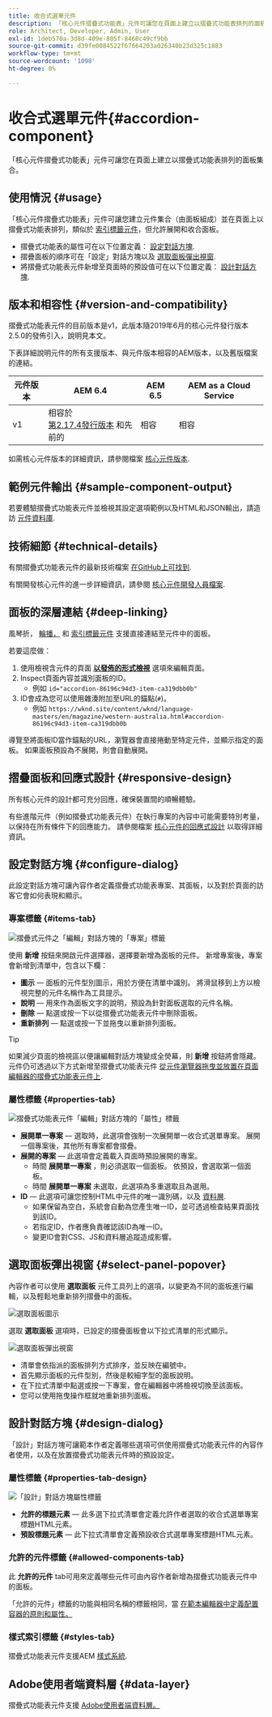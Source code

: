 ```yaml
---
title: 收合式選單元件
description: 「核心元件摺疊式功能表」元件可讓您在頁面上建立以摺疊式功能表排列的面板集合。
role: Architect, Developer, Admin, User
exl-id: 1deb570a-3d8d-409e-805f-8460c49cf9bb
source-git-commit: d39fe0084522f67664203a026340b23d325c1883
workflow-type: tm+mt
source-wordcount: '1098'
ht-degree: 0%

---
```



# 收合式選單元件{#accordion-component}

「核心元件摺疊式功能表」元件可讓您在頁面上建立以摺疊式功能表排列的面板集合。

## 使用情況 {#usage}

「核心元件摺疊式功能表」元件可讓您建立元件集合（由面板組成）並在頁面上以摺疊式功能表排列，類似於 [索引標籤元件](tabs.md)，但允許展開和收合面板。

* 摺疊式功能表的屬性可在以下位置定義： [設定對話方塊](#configure-dialog).
* 摺疊面板的順序可在「設定」對話方塊以及 [選取面板彈出視窗](#select-panel-popover).
* 將摺疊式功能表元件新增至頁面時的預設值可在以下位置定義： [設計對話方塊](#design-dialog).

## 版本和相容性 {#version-and-compatibility}

摺疊式功能表元件的目前版本是v1，此版本隨2019年6月的核心元件發行版本2.5.0的發佈引入，說明見本文。

下表詳細說明元件的所有支援版本、與元件版本相容的AEM版本，以及舊版檔案的連結。

| 元件版本 | AEM 6.4 | AEM 6.5 | AEM as a Cloud Service  |
|--- |--- |---|---|
| v1 | 相容於<br>[第2.17.4發行版本](/help/versions.md) 和先前的 | 相容 | 相容 |

如需核心元件版本的詳細資訊，請參閱檔案 [核心元件版本](/help/versions.md).

## 範例元件輸出 {#sample-component-output}

若要體驗摺疊式功能表元件並檢視其設定選項範例以及HTML和JSON輸出，請造訪 [元件資料庫](https://adobe.com/go/aem_cmp_library_accordion).

## 技術細節 {#technical-details}

有關摺疊式功能表元件的最新技術檔案 [在GitHub上可找到](https://adobe.com/go/aem_cmp_tech_accordion_v1).

有關開發核心元件的進一步詳細資訊，請參閱 [核心元件開發人員檔案](/help/developing/overview.md).

## 面板的深層連結 {#deep-linking}

風琴折， [輪播，](carousel.md) 和 [索引標籤元件](tabs.md) 支援直接連結至元件中的面板。

若要這麼做：

1. 使用檢視含元件的頁面 **[以發佈的形式檢視](https://experienceleague.adobe.com/docs/experience-manager-cloud-service/sites/authoring/fundamentals/editing-content.html#view-as-published)** 選項來編輯頁面。
1. Inspect頁面內容並識別面板的ID。
   * 例如 `id="accordion-86196c94d3-item-ca319dbb0b"`
1. ID會成為您可以使用雜湊附加至URL的錨點(`#`)。
   * 例如 `https://wknd.site/content/wknd/language-masters/en/magazine/western-australia.html#accordion-86196c94d3-item-ca319dbb0b`

導覽至將面板ID當作錨點的URL，瀏覽器會直接捲動至特定元件，並顯示指定的面板。 如果面板預設為不展開，則會自動展開。

## 摺疊面板和回應式設計 {#responsive-design}

所有核心元件的設計都可充分回應，確保裝置間的順暢體驗。

有些進階元件（例如摺疊式功能表元件）在執行專案的內容中可能需要特別考量，以保持在所有條件下的回應能力。 請參閱檔案 [核心元件的回應式設計](/help/responsive.md) 以取得詳細資訊。

## 設定對話方塊 {#configure-dialog}

此設定對話方塊可讓內容作者定義摺疊式功能表專案、其面板，以及對於頁面的訪客它會如何表現和顯示。

### 專案標籤 {#items-tab}

![摺疊式元件之「編輯」對話方塊的「專案」標籤](/help/assets/accordion-edit-items.png)

使用 **新增** 按鈕來開啟元件選擇器，選擇要新增為面板的元件。 新增專案後，專案會新增到清單中，包含以下欄：

* **圖示**  — 面板的元件型別圖示，用於方便在清單中識別。 將滑鼠移到上方以檢視完整的元件名稱作為工具提示。
* **說明**  — 用來作為面板文字的說明，預設為針對面板選取的元件名稱。
* **刪除**  — 點選或按一下以從摺疊式功能表元件中刪除面板。
* **重新排列**  — 點選或按一下並拖曳以重新排列面板。

>[!TIP]
>
>如果減少頁面的檢視區以便讓編輯對話方塊變成全熒幕，則 **新增** 按鈕將會隱藏。 元件仍可透過以下方式新增至摺疊式功能表元件 [從元件瀏覽器拖曳並放置在頁面編輯器的摺疊式功能表元件上](https://helpx.adobe.com/experience-manager/6-5/sites/authoring/using/editing-content.html#InsertingaComponent).

### 屬性標籤 {#properties-tab}

![摺疊式功能表元件「編輯」對話方塊的「屬性」標籤](/help/assets/accordion-edit-properties.png)

* **展開單一專案**  — 選取時，此選項會強制一次展開單一收合式選單專案。 展開一個專案後，其他所有專案都會摺疊。
* **展開的專案**  — 此選項會定義載入頁面時預設展開的專案。
   * 時間 **展開單一專案** ，則必須選取一個面板。 依預設，會選取第一個面板。
   * 時間 **展開單一專案** 未選取，此選項為多重選取且為選用。
* **ID**  — 此選項可讓您控制HTML中元件的唯一識別碼，以及 [資料層](/help/developing/data-layer/overview.md).
   * 如果保留為空白，系統會自動為您產生唯一ID，並可透過檢查結果頁面找到該ID。
   * 若指定ID，作者應負責確認該ID為唯一ID。
   * 變更ID會對CSS、JS和資料層追蹤造成影響。

## 選取面板彈出視窗 {#select-panel-popover}

內容作者可以使用 **選取面板** 元件工具列上的選項，以變更為不同的面板進行編輯，以及輕鬆地重新排列摺疊中的面板。

![選取面板圖示](/help/assets/select-panel-icon.png)

選取 **選取面板** 選項時，已設定的摺疊面板會以下拉式清單的形式顯示。

![選取面板彈出視窗](/help/assets/select-panel-popover.png)

* 清單會依指派的面板排列方式排序，並反映在編號中。
* 首先顯示面板的元件型別，然後是較細字型的面板說明。
* 在下拉式清單中點選或按一下專案，會在編輯器中將檢視切換至該面板。
* 您可以使用拖曳操作框就地重新排列面板。

## 設計對話方塊 {#design-dialog}

「設計」對話方塊可讓範本作者定義哪些選項可供使用摺疊式功能表元件的內容作者使用，以及在放置摺疊式功能表元件時的預設設定。

### 屬性標籤 {#properties-tab-design}

![「設計」對話方塊屬性標籤](/help/assets/accordion-design-properties.png)

* **允許的標題元素**  — 此多選下拉式清單會定義允許作者選取的收合式選單專案標題HTML元素。
* **預設標題元素**  — 此下拉式清單會定義預設收合式選單專案標題HTML元素。

### 允許的元件標籤 {#allowed-components-tab}

此 **允許的元件** tab可用來定義哪些元件可由內容作者新增為摺疊式功能表元件中的面板。

「允許的元件」標籤的功能與相同名稱的標籤相同，當 [在範本編輯器中定義配置容器的原則和屬性。](https://experienceleague.adobe.com/docs/experience-manager-cloud-service/sites/authoring/features/templates.html#editing-a-template-layout-template-author)

### 樣式索引標籤 {#styles-tab}

摺疊式功能表元件支援AEM [樣式系統](/help/get-started/authoring.md#component-styling).

## Adobe使用者端資料層 {#data-layer}

摺疊式功能表元件支援 [Adobe使用者端資料層。](/help/developing/data-layer/overview.md)
